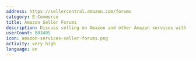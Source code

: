 ```yaml
---
address: https://sellercentral.amazon.com/forums
category: E-Commerce
title: Amazon Seller Forums
description: Discuss selling on Amazon and other Amazon services with fellow sellers
userCount: 803405
icon: amazon-services-seller-forums.png
activity: very high
language: en
---
```

